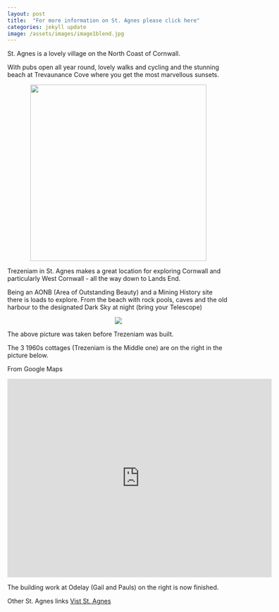 ```yaml
---
layout: post
title:  "For more information on St. Agnes please click here" 
categories: jekyll update
image: /assets/images/image1blend.jpg
---
```

St. Agnes is a lovely village on the North Coast of Cornwall.

With pubs open all year round, lovely walks and cycling and the stunning beach at Trevaunance Cove where you get the most marvellous sunsets.

<div style="text-align: center">
<img src="{{site.baseurl}}/assets/images/sunset.jpg" width="400" height="400"  >
</div>

Trezeniam in St. Agnes makes a great location for exploring Cornwall and particularly West Cornwall - all the way down to Lands End.

Being an AONB (Area of Outstanding Beauty) and a Mining History site there is loads to explore. From the beach with rock pools, caves and the old harbour to the designated Dark Sky at night (bring your Telescope)

<div style="text-align: center">
<img src="{{site.baseurl}}/assets/images/old_quay1.jpg">
</div>

The above picture was taken before Trezeniam was built. 

The 3 1960s cottages (Trezeniam is the Middle one) are on the right in the picture below. 

From Google Maps 
<div style="text-align: center">
<iframe src="https://www.google.com/maps/embed?pb=!4v1614446935596!6m8!1m7!1sjMI0X9qJUN0EQtJGgs_-Jw!2m2!1d50.31701561250805!2d-5.20220313745329!3f82.96425617704399!4f2.4938495307094968!5f0.7820865974627469" width="600" height="450" style="border:0;" allowfullscreen="" loading="lazy"></iframe>
</div>

<p>
</p>
The building work at Odelay (Gail and Pauls) on the right is now finished.

Other St. Agnes links
<a href="https://visitstagnes.com/">Vist St. Agnes</a>